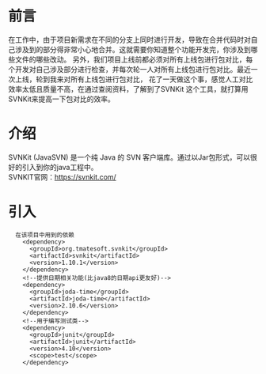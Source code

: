 # 前言
在工作中，由于项目新需求在不同的分支上同时进行开发，导致在合并代码时对自己涉及到的部分得非常小心地合并。这就需要你知道整个功能开发完，你涉及到哪些文件的哪些改动。
另外，我们项目上线前都必须对所有上线包进行包对比，每个开发对自己涉及部分进行检查，并每次轮一人对所有上线包进行包对比。最近一次上线，轮到我来对所有上线包进行包对比，
花了一天做这个事，感觉人工对比效率太低且质量不高，在通过查阅资料，了解到了SVNKit 这个工具，就打算用SVNKit来提高一下包对比的效率。

# 介绍
SVNKit (JavaSVN) 是一个纯 Java 的 SVN 客户端库。通过以Jar包形式，可以很好的引入到你的java工程中。   
SVNKIT官网：https://svnkit.com/

# 引入
```text
  在该项目中用到的依赖   
    <dependency>   
      <groupId>org.tmatesoft.svnkit</groupId>   
      <artifactId>svnkit</artifactId>   
      <version>1.10.1</version>   
    </dependency>   
    <!--提供日期相关功能(比java8的日期api更友好)-->   
    <dependency>   
      <groupId>joda-time</groupId>   
      <artifactId>joda-time</artifactId>   
      <version>2.10.6</version>   
    </dependency>   
    <!--用于编写测试类-->   
    <dependency>   
      <groupId>junit</groupId>   
      <artifactId>junit</artifactId>   
      <version>4.10</version>   
      <scope>test</scope>   
    </dependency>   
```
